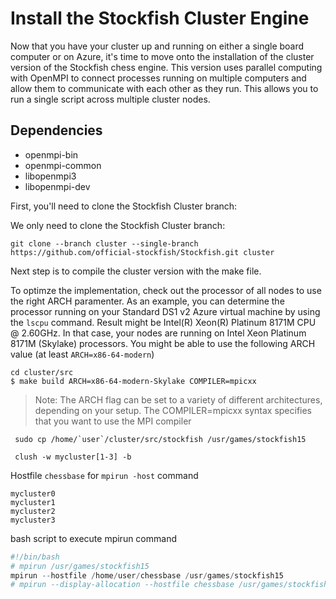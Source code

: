 # Install the Stockfish Cluster Engine

Now that you have your cluster up and running on either a single board computer or on Azure, it's time to move onto the installation of the cluster version of the Stockfish chess engine. This version uses parallel computing with OpenMPI to connect processes running on multiple computers and allow them to communicate with each other as they run. This allows you to run a single script across multiple cluster nodes.

## Dependencies

- openmpi-bin
- openmpi-common
- libopenmpi3
- libopenmpi-dev

First, you'll need to clone the Stockfish Cluster branch:

We only need to clone the Stockfish Cluster branch:

``` clone
git clone --branch cluster --single-branch https://github.com/official-stockfish/Stockfish.git cluster
```

Next step is to compile the cluster version with the make file.

To optimze the implementation, check out the processor of all nodes to use the right ARCH paramenter. As an example, you can determine the processor running on your Standard DS1 v2 Azure virtual machine by using the `lscpu` command. Result might be Intel(R) Xeon(R) Platinum 8171M CPU @ 2.60GHz. In that case, your nodes are running on Intel Xeon Platinum 8171M (Skylake) processors. You might be able to use the following ARCH value (at least `ARCH=x86-64-modern`)

``` consol
cd cluster/src
$ make build ARCH=x86-64-modern-Skylake COMPILER=mpicxx
```

>Note: The ARCH flag can be set to a variety of different architectures, depending on your setup. The COMPILER=mpicxx syntax specifies that you want to use the MPI compiler

``` console
 sudo cp /home/`user`/cluster/src/stockfish /usr/games/stockfish15

 clush -w mycluster[1-3] -b
```

Hostfile `chessbase` for `mpirun -host` command

``` console
mycluster0
mycluster1
mycluster2
mycluster3
```

bash script to execute mpirun command

``` s
#!/bin/bash
# mpirun /usr/games/stockfish15
mpirun --hostfile /home/user/chessbase /usr/games/stockfish15
# mpirun --display-allocation --hostfile chessbase /usr/games/stockfish15
```
